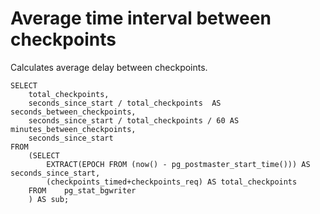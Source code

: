# Average time interval between checkpoints
Calculates average delay between checkpoints.
```
SELECT
	total_checkpoints,
	seconds_since_start / total_checkpoints  AS seconds_between_checkpoints,
	seconds_since_start / total_checkpoints / 60 AS minutes_between_checkpoints,
	seconds_since_start
FROM
	(SELECT
		EXTRACT(EPOCH FROM (now() - pg_postmaster_start_time())) AS seconds_since_start,
		(checkpoints_timed+checkpoints_req) AS total_checkpoints
	FROM 	pg_stat_bgwriter
	) AS sub;
```
